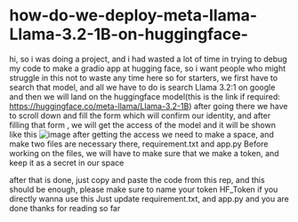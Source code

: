 # how-do-we-deploy-meta-llama-Llama-3.2-1B-on-huggingface-
hi, so i was doing  a project, and i had wasted a lot of time in trying to debug my code  to make a gradio app at hugging face, so i want people who might struggle in this not to waste any time here
so for starters, we first have to search that model, and all we have to do is search Llama 3.2:1 on google and then we will land on the huggingface model(this is the link if required: https://huggingface.co/meta-llama/Llama-3.2-1B)
after going there we have to scroll down and fill the form which will confirm our identity, and after filling that form , we will get the access of the model and it will be shown like this ![image](https://github.com/user-attachments/assets/387b33bb-c52b-4be5-b186-020c2d102f88)
after getting the access we need to make a space, and make two files are necessary there, requirement.txt and app.py
Before working on the files, we will have to make sure that we make a token, and keep it as a secret in our space

after that is done, just copy and paste the code from this rep, and this should be enough, please make sure to name your token HF_Token if you directly wanna use this
Just update requirement.txt, and app.py and you are done
thanks for reading so far
